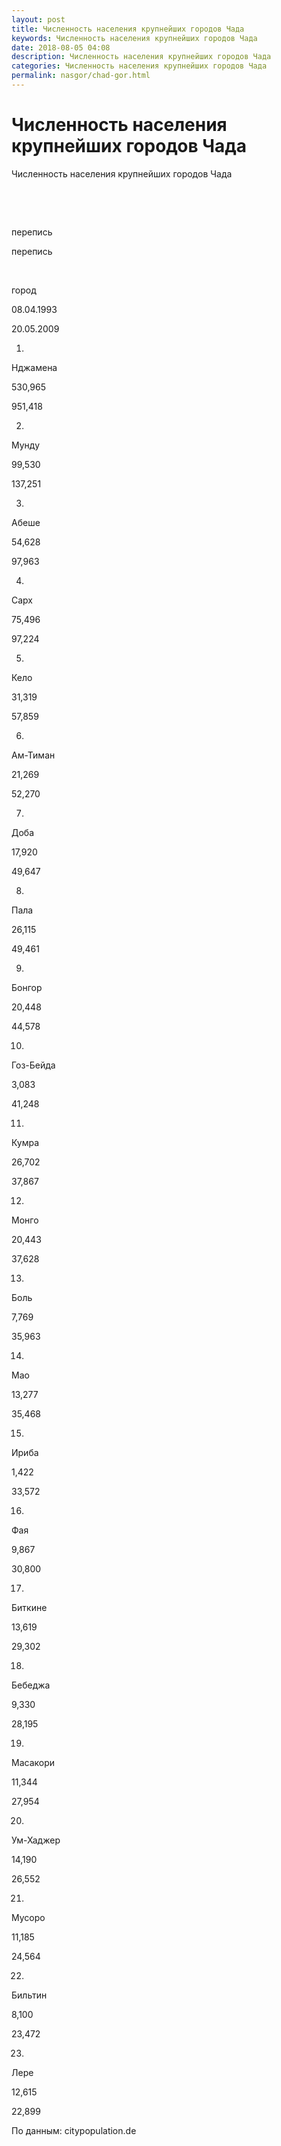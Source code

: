 ```yaml
---
layout: post
title: Численность населения крупнейших городов Чада 
keywords: Численность населения крупнейших городов Чада
date: 2018-08-05 04:08
description: Численность населения крупнейших городов Чада
categories: Численность населения крупнейших городов Чада
permalink: nasgor/chad-gor.html
---
```


# Численность населения крупнейших городов Чада




Численность населения крупнейших городов Чада








 


 


перепись


перепись






 


город


08.04.1993


20.05.2009






1.


Нджамена


530,965


951,418






2.


Мунду


99,530


137,251






3.


Абеше


54,628


97,963






4.


Сарх


75,496


97,224






5.


Кело


31,319


57,859






6.


Ам-Тиман


21,269


52,270






7.


Доба


17,920


49,647






8.


Пала


26,115


49,461






9.


Бонгор


20,448


44,578






10.


Гоз-Бейда


3,083


41,248






11.


Кумра


26,702


37,867






12.


Монго


20,443


37,628






13.


Боль


7,769


35,963






14.


Мао


13,277


35,468






15.


Ириба


1,422


33,572






16.


Фая


9,867


30,800






17.


Биткине


13,619


29,302






18.


Бебеджа


9,330


28,195






19.


Масакори


11,344


27,954






20.


Ум-Хаджер


14,190


26,552






21.


Мусоро


11,185


24,564






22.


Бильтин


8,100


23,472






23.


Лере


12,615


22,899









По данным: citypopulation.de

		
			
			
			
